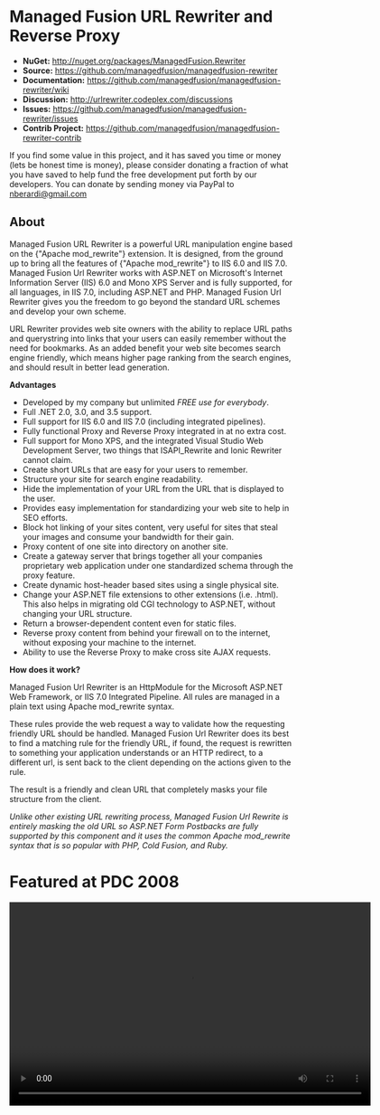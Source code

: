 Managed Fusion URL Rewriter and Reverse Proxy
================================

* **NuGet:** http://nuget.org/packages/ManagedFusion.Rewriter
* **Source:** https://github.com/managedfusion/managedfusion-rewriter
* **Documentation:** https://github.com/managedfusion/managedfusion-rewriter/wiki
* **Discussion:** http://urlrewriter.codeplex.com/discussions
* **Issues:** https://github.com/managedfusion/managedfusion-rewriter/issues
* **Contrib Project:** https://github.com/managedfusion/managedfusion-rewriter-contrib

If you find some value in this project, and it has saved you time or money (lets be honest time is money), please consider donating a fraction of what you have saved to help fund the free development put forth by our developers. You can donate by sending money via PayPal to nberardi@gmail.com

About
---------------------------------

Managed Fusion URL Rewriter is a powerful URL manipulation engine based on the {"Apache mod_rewrite"} extension.  It is designed, from the ground up to bring all the features of {"Apache mod_rewrite"} to IIS 6.0 and IIS 7.0.  Managed Fusion Url Rewriter works with ASP.NET on Microsoft's Internet Information Server (IIS) 6.0 and Mono XPS Server and is fully supported, for all languages, in IIS 7.0, including ASP.NET and PHP.  Managed Fusion Url Rewriter gives you the freedom to go beyond the standard URL schemes and develop your own scheme.

URL Rewriter provides web site owners with the ability to replace URL paths and querystring into links that your users can easily remember without the need for bookmarks. As an added benefit your web site becomes search engine friendly, which means higher page ranking from the search engines, and should result in better lead generation.

**Advantages**

* Developed by my company but unlimited *FREE use for everybody*.
* Full .NET 2.0, 3.0, and 3.5 support.
* Full support for IIS 6.0 and IIS 7.0 (including integrated pipelines).
* Fully functional Proxy and Reverse Proxy integrated in at no extra cost.
* Full support for Mono XPS, and the integrated Visual Studio Web Development Server, two things that ISAPI_Rewrite and Ionic Rewriter cannot claim.
* Create short URLs that are easy for your users to remember.
* Structure your site for search engine readability.
* Hide the implementation of your URL from the URL that is displayed to the user.
* Provides easy implementation for standardizing your web site to help in SEO efforts.
* Block hot linking of your sites content, very useful for sites that steal your images and consume your bandwidth for their gain.
* Proxy content of one site into directory on another site.
* Create a gateway server that brings together all your companies proprietary web application under one standardized schema through the proxy feature.
* Create dynamic host-header based sites using a single physical site.
* Change your ASP.NET file extensions to other extensions (i.e. .html). This also helps in migrating old CGI technology to ASP.NET, without changing your URL structure.
* Return a browser-dependent content even for static files.
* Reverse proxy content from behind your firewall on to the internet, without exposing your machine to the internet.
* Ability to use the Reverse Proxy to make cross site AJAX requests.

**How does it work?**

Managed Fusion Url Rewriter is an HttpModule for the Microsoft ASP.NET Web Framework, or IIS 7.0 Integrated Pipeline. All rules are managed in a plain text using Apache mod_rewrite syntax. 

These rules provide the web request a way to validate how the requesting friendly URL should be handled. Managed Fusion Url Rewriter does its best to find a matching rule for the friendly URL, if found, the request is rewritten to something your application understands or an HTTP redirect, to a different url, is sent back to the client depending on the actions given to the rule.

The result is a friendly and clean URL that completely masks your file structure from the client.

*Unlike other existing URL rewriting process, Managed Fusion Url Rewrite is entirely masking the old URL so ASP.NET Form Postbacks are fully supported by this component and it uses the common Apache mod_rewrite syntax that is so popular with PHP, Cold Fusion, and Ruby.*

Featured at PDC 2008
====================================

<video width="640"  height="360" src="https://www.youtube.com/embed/38Bt_0ufH1E" controls autobuffer>

What the video here: https://www.youtube.com/watch?v=38Bt_0ufH1E

****************************************************************************

Setup
================================

1. Requirements
2. Getting Started
3. Available Rules
4. Enabling wildcards in IIS 6
5. Support

Requirements
---------------------------------------

1. This has been tested under Windows 2003 and Windows 2008, all others are untested.
2. .NET 3.5 or Mono 2.8 or greater must be installed on the machine.

Getting Started
----------------------------------------------

1. To get started with Managed Fusion Url Rewriter you need to integrate the following configuration settings in to your web.config file.

**Create web.config**

    <!-- Integrate the following in to the <configuration> tag -->
    <configSections>
        <section name="managedFusion.rewriter" type="ManagedFusion.Rewriter.Configuration.ManagedFusionRewriterSectionGroup"/>
    </configSections>
    <managedFusion.rewriter xmlns="http://managedfusion.com/xsd/managedFusion/rewriter">
        <!--
            This is just a minimal sample configuration file that shows how to declare
            the configuration sections.
            
            Because an XML Schema Definition (XSD) is generated for each configuration
            section, it should be trivial to edit these files because you have
            IntelliSense on the XML definition.
        -->
    </managedFusion.rewriter>
	
**For IIS 6:**
	
    <!-- Integrate the following in to the <system.web>/<httpModules> tag -->
    <system.web>
        <httpModules>
            <add name="RewriterModule" type="ManagedFusion.Rewriter.RewriterModule, ManagedFusion.Rewriter"/>
        </httpModules>
    </system.web>
	
**For IIS 7:**
	
    <!-- Integrate the following in to the <system.webServer> tag -->
    <system.webServer>
        <modules runAllManagedModulesForAllRequests="true">
            <add name="RewriterModule" type="ManagedFusion.Rewriter.RewriterModule, ManagedFusion.Rewriter"/>
        </modules>
    </system.webServer>
	
2. And add the following files to the /bin directory in your web application.

   * ManagedFusion.Rewriter.dll
  
3. And create a rules file named 'ManagedFusion.Rewriter.txt' (which is just a plain text file that can be done with Notepad)  To get the file started add the following as a test or see some of the sample applications:

    RewriteEngine On
    RewriteRule ^/(.*)      http://google.com [R=302]

*If you are converting your Apache rules over from .htaccess then you just need to copy everything between the <IfModule mod_rewrite.c> ... </IfModule> tags in your .htaccess file.*
   
4. If you are using IIS 6 please make sure you read the instructions in Part 3.  This step is very important, and if you are using IIS 6 and you forget to do it, nothing will work.

Available Rules
--------------------------------------

All the following rules defined at http://httpd.apache.org/docs/2.0/mod/mod_rewrite.html are supported.

1. RewriteBase
2. RewriteCond
3. RewriteEngine
4. RewriteRule
5. RewriteLog
6. RewriteLogLevel

Enabling wildcards in IIS 6
-----------------------------------

If you are using IIS 6 then you will want to enable wildcards to gain the full functionality of the 
Managed Fusion Url Rewriter, you can do so by adding a new application mapping to your websites IIS settings.  
You should note that if you use the server built in to Visual Studio or you use IIS 7 you do not need to follow 
these directions.

** This solution works only if your website is using ASP.NET server pages and not mixing with other dynamic server pages such as ASP and PHP.

The following instructions apply for IIS 6.

1. Open IIS and right-click on the website and select 'properties'.
2. Click the 'Configuration' button under Application Settings section
3. Click the 'Insert...' button to create a new wildcard mapping
4. Set the executable textbox to aspnet_isapi.dll file location.
	for .net 2.0, 3.0, 3.5: C:\Windows\Microsoft.NET\Framework\v2.0.50727\aspnet_isapi.dll
5. Make sure the checkbox 'Verify that file exists' is not checked.
6. Press 'OK' to confirm and close all the windows. 

Support
--------------------------------------

If you have any questions or comments please go to the *Discussions* link listed above, but before you do so please make sure to create a log of what is going on with your rules you can do that by adding the following right below the RewriteEngine statement:

    RewriteLog "log.txt"
    RewriteLogLevel 9

After you do this a **log.txt** file will be produced in the root of your web application that will log any request the rewriter services.